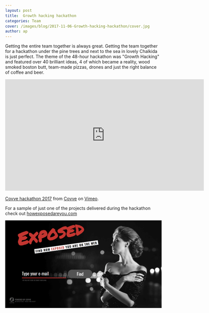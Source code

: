 ```yaml
---
layout: post
title:  Growth hacking hackathon
categories: Team
cover: /images/blog/2017-11-06-Growth-hacking-hackathon/cover.jpg
author: ap	
---
```

Getting the entire team together is always great. Getting the team together for a hackathon under the pine trees and next to the sea in lovely Chalkida is just perfect. The theme of the 48-hour hackathon was "Growth Hacking" and featured over 40 brilliant ideas, 4 of which became a reality, wood smoked boston butt, team-made pizzas, drones and just the right balance of coffee and beer.
<!--more-->

<iframe src="https://player.vimeo.com/video/240901043" width="640" height="360" frameborder="0" webkitallowfullscreen mozallowfullscreen allowfullscreen></iframe> <p><a href="https://vimeo.com/240901043">Covve hackathon 2017</a> from <a href="https://vimeo.com/covve">Covve</a> on <a href="https://vimeo.com">Vimeo</a>.</p>

For a sample of just one of the projects delivered during the hackathon check out [howexposedareyou.com][howexposedareyou.com]

![exposed](/images/blog/2017-11-06-Growth-hacking-hackathon/exposed.png)

[howexposedareyou.com]: https://howexposedareyou.com